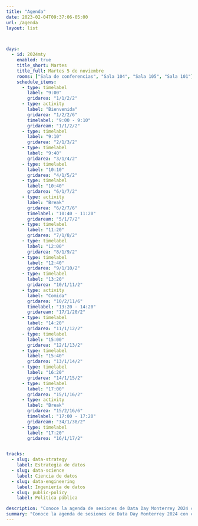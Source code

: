 ```yaml
---
title: "Agenda"
date: 2023-02-04T09:37:06-05:00
url: /agenda
layout: list



days:  
  - id: 2024mty
    enabled: true
    title_short: Martes
    title_full: Martes 5 de noviembre
    rooms: ["Sala de conferencias", "Sala 104", "Sala 105", "Sala 101"]
    schedule_items: 
      - type: timelabel
        label: "9:00"
        gridarea: "1/1/2/2"
      - type: activity
        label: "Bienvenida"
        gridarea: "1/2/2/6"
        timelabel: "9:00 - 9:10"
        gridaream: "1/1/2/2"
      - type: timelabel
        label: "9:10"
        gridarea: "2/1/3/2"
      - type: timelabel
        label: "9:40"
        gridarea: "3/1/4/2"
      - type: timelabel
        label: "10:10"
        gridarea: "4/1/5/2"
      - type: timelabel
        label: "10:40"
        gridarea: "6/1/7/2"
      - type: activity
        label: "Break"
        gridarea: "6/2/7/6"
        timelabel: "10:40 - 11:20"
        gridaream: "5/1/7/2"
      - type: timelabel
        label: "11:20"
        gridarea: "7/1/8/2"
      - type: timelabel
        label: "12:00"
        gridarea: "8/1/9/2"
      - type: timelabel
        label: "12:40"
        gridarea: "9/1/10/2"
      - type: timelabel
        label: "13:20"
        gridarea: "10/1/11/2"
      - type: activity
        label: "Comida"
        gridarea: "10/2/11/6"
        timelabel: "13:20 - 14:20"
        gridaream: "17/1/20/2"
      - type: timelabel
        label: "14:20"
        gridarea: "11/1/12/2"
      - type: timelabel
        label: "15:00"
        gridarea: "12/1/13/2"
      - type: timelabel
        label: "15:40"
        gridarea: "13/1/14/2"
      - type: timelabel
        label: "16:20"
        gridarea: "14/1/15/2"
      - type: timelabel
        label: "17:00"
        gridarea: "15/1/16/2"
      - type: activity
        label: "Break"
        gridarea: "15/2/16/6"
        timelabel: "17:00 - 17:20"
        gridaream: "34/1/38/2"
      - type: timelabel
        label: "17:20"
        gridarea: "16/1/17/2"


tracks:
  - slug: data-strategy
    label: Estrategia de datos
  - slug: data-science
    label: Ciencia de datos
  - slug: data-engineering
    label: Ingeniería de datos
  - slug: public-policy
    label: Politica pública

description: "Conoce la agenda de sesiones de Data Day Monterrey 2024 con charlas y talleres sobre estrategia, ingeniería y ciencia de datos."
summary: "Conoce la agenda de sesiones de Data Day Monterrey 2024 con charlas y talleres sobre estrategia, ingeniería y ciencia de datos."
---
```



